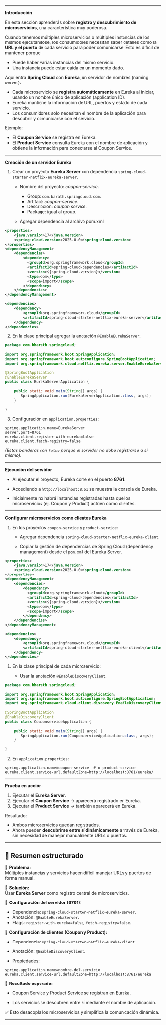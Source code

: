 
---

**Introducción**

En esta sección aprenderás sobre **registro y descubrimiento de microservicios**, una característica muy poderosa.

Cuando tenemos múltiples microservicios o múltiples instancias de los mismos ejecutándose, los consumidores necesitan saber detalles como la **URL y el puerto** de cada servicio para poder comunicarse. Esto es difícil de mantener porque:

- Puede haber varias instancias del mismo servicio.
- Una instancia puede estar caída en un momento dado.

Aquí entra **Spring Cloud** con **Eureka**, un servidor de nombres (naming server).

- Cada microservicio se **registra automáticamente** en Eureka al iniciar, usando un nombre único de aplicación (application ID).
- Eureka mantiene la información de URL, puertos y estado de cada servicio.
- Los consumidores solo necesitan el nombre de la aplicación para descubrir y comunicarse con el servicio.

Ejemplo:

- El **Coupon Service** se registra en Eureka.
- El **Product Service** consulta Eureka con el nombre de aplicación y obtiene la información para conectarse al Coupon Service.

---

**Creación de un servidor Eureka**

1. Crear un proyecto **Eureka Server** con dependencia `spring-cloud-starter-netflix-eureka-server`.

	- Nombre del proyecto: _coupon-service_.
            
        - Group: `com.barath.springcloud.com`.
        - Artifact: _coupon-service_.
        - Descripción: _coupon service_.
        - Package: igual al group.
	        
	-  Agregar dependencia al archivo pom.xml

```xml
<properties>  
    <java.version>17</java.version>  
    <spring-cloud.version>2025.0.0</spring-cloud.version>  
</properties>
<dependencyManagement>  
    <dependencies>       
	    <dependency>          
		  <groupId>org.springframework.cloud</groupId>  
		  <artifactId>spring-cloud-dependencies</artifactId>  
		  <version>${spring-cloud.version}</version>  
		  <type>pom</type>  
		  <scope>import</scope>  
	    </dependency>    
    </dependencies>
</dependencyManagement>

<dependencies>  
    <dependency>       
	    <groupId>org.springframework.cloud</groupId>  
	    <artifactId>spring-cloud-starter-netflix-eureka-server</artifactId>  
    </dependency>
</dependencies>
```

2. En la clase principal agregar la anotación `@EnableEurekaServer`.

```java
package com.bharath.springcloud;  
  
import org.springframework.boot.SpringApplication;  
import org.springframework.boot.autoconfigure.SpringBootApplication;  
import org.springframework.cloud.netflix.eureka.server.EnableEurekaServer;  
  
@SpringBootApplication  
@EnableEurekaServer  
public class EurekaServerApplication {  
  
    public static void main(String[] args) {  
       SpringApplication.run(EurekaServerApplication.class, args);  
    }  
  
}
```

3. Configuración en `application.properties`:

```properties
spring.application.name=EurekaServer  
server.port=8761  
eureka.client.register-with-eureka=false  
eureka.client.fetch-registry=false
```

_(Estas banderas son `false` porque el servidor no debe registrarse a sí mismo)._

---

**Ejecución del servidor**

- Al ejecutar el proyecto, Eureka corre en el puerto **8761**.
    
- Accediendo a `http://localhost:8761` se muestra la consola de Eureka.
    
- Inicialmente no habrá instancias registradas hasta que los microservicios (ej. Coupon y Product) actúen como clientes.
    

---

**Configurar microservicios como clientes Eureka**

1. En los proyectos `coupon-service` y `product-service`:
    
    - Agregar dependencia `spring-cloud-starter-netflix-eureka-client`.
        
    - Copiar la gestión de dependencias de Spring Cloud (dependency management) desde el `pom.xml` del Eureka Server.
```xml
<properties>  
    <java.version>17</java.version>  
    <spring-cloud.version>2025.0.0</spring-cloud.version>  
</properties>
<dependencyManagement>  
    <dependencies>       
	    <dependency>          
		  <groupId>org.springframework.cloud</groupId>  
		  <artifactId>spring-cloud-dependencies</artifactId>  
		  <version>${spring-cloud.version}</version>  
		  <type>pom</type>  
		  <scope>import</scope>  
	    </dependency>    
    </dependencies>
</dependencyManagement>

<dependencies>  
    <dependency>       
	    <groupId>org.springframework.cloud</groupId>  
	    <artifactId>spring-cloud-starter-netflix-eureka-client</artifactId>  
    </dependency>
</dependencies>
```
1. En la clase principal de cada microservicio:
    
    - Usar la anotación `@EnableDiscoveryClient`.

```java
package com.bharath.springcloud;  
  
import org.springframework.boot.SpringApplication;  
import org.springframework.boot.autoconfigure.SpringBootApplication;  
import org.springframework.cloud.client.discovery.EnableDiscoveryClient;  
  
@SpringBootApplication  
@EnableDiscoveryClient  
public class CouponserviceApplication {  
  
    public static void main(String[] args) {  
       SpringApplication.run(CouponserviceApplication.class, args);  
    }  
  
}
```

2. En `application.properties`:

```properties
spring.application.name=coupon-service  # o product-service
eureka.client.service-url.defaultZone=http://localhost:8761/eureka/
```

---

**Prueba en acción**

1. Ejecutar el **Eureka Server**.
2. Ejecutar el **Coupon Service** → aparecerá registrado en Eureka.
3. Ejecutar el **Product Service** → también aparecerá en Eureka.

Resultado:

- Ambos microservicios quedan registrados.
- Ahora pueden **descubrirse entre sí dinámicamente** a través de Eureka, sin necesidad de manejar manualmente URLs o puertos.

---

## 📝 Resumen estructurado

🔹 **Problema:**  
Múltiples instancias y servicios hacen difícil manejar URLs y puertos de forma manual.

🔹 **Solución:**  
Usar **Eureka Server** como registro central de microservicios.

🔹 **Configuración del servidor (8761):**

- Dependencia: `spring-cloud-starter-netflix-eureka-server`.
- Anotación: `@EnableEurekaServer`.
- Flags: `register-with-eureka=false`, `fetch-registry=false`.


🔹 **Configuración de clientes (Coupon y Product):**

- Dependencia: `spring-cloud-starter-netflix-eureka-client`.

- Anotación: `@EnableDiscoveryClient`.
- Propiedades:
   
```properties
spring.application.name=nombre-del-servicio 
eureka.client.service-url.defaultZone=http://localhost:8761/eureka
```
   

🔹 **Resultado esperado:**

- Coupon Service y Product Service se registran en Eureka.
    
- Los servicios se descubren entre sí mediante el nombre de aplicación.
    

✅ Esto desacopla los microservicios y simplifica la comunicación dinámica.

---